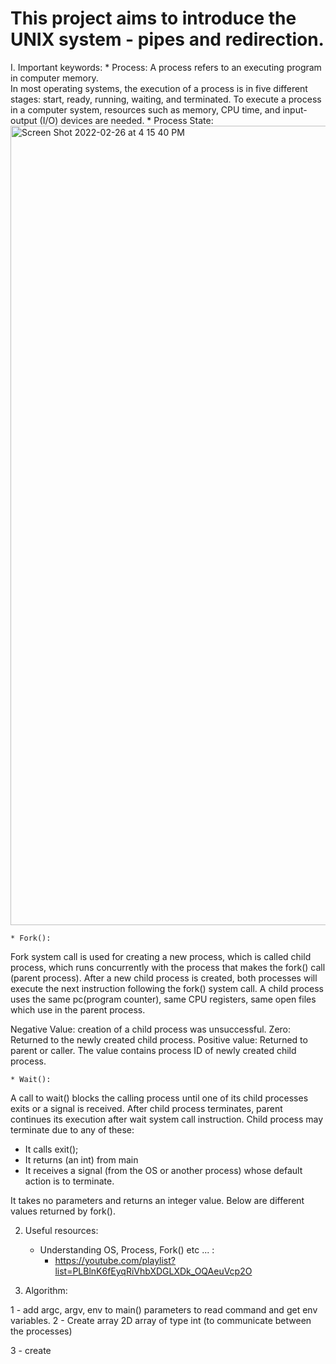 # This project aims to introduce the UNIX system - pipes and redirection.

I. Important keywords:
	* Process:
A process refers to an executing program in computer memory. <br>
In most operating systems, the execution of a process is in five different stages: start, ready, running, waiting, and terminated. To execute a process in a computer system, resources such as memory, CPU time, and input-output (I/O) devices are needed.
	* Process State:<br>
		<img width="1279" alt="Screen Shot 2022-02-26 at 4 15 40 PM" src="https://user-images.githubusercontent.com/95033881/155848544-61bec2de-62e4-494f-8fbd-d3cb1bfab274.png">
		
	* Fork():
Fork system call is used for creating a new process, which is called child process, which runs concurrently with the process that makes the fork() call (parent process). After a new child process is created, both processes will execute the next instruction following the fork() system call. A child process uses the same pc(program counter), same CPU registers, same open files which use in the parent process.


Negative Value: creation of a child process was unsuccessful.
Zero: Returned to the newly created child process.
Positive value: Returned to parent or caller. The value contains process ID of newly created child process.

	* Wait():
A call to wait() blocks the calling process until one of its child processes exits or a signal is received. After child process terminates, parent continues its execution after wait system call instruction. 
Child process may terminate due to any of these: 

+ It calls exit();
+ It returns (an int) from main
+ It receives a signal (from the OS or another process) whose default action is to terminate.

It takes no parameters and returns an integer value. Below are different values returned by fork().

2. Useful resources:
	* Understanding OS, Process, Fork() etc ... :
	   * https://youtube.com/playlist?list=PLBlnK6fEyqRiVhbXDGLXDk_OQAeuVcp2O


3. Algorithm:

1 - add argc, argv, env to main() parameters to read command and get env variables.
2 - Create array 2D array of type int (to communicate between the processes)

3 - create 


